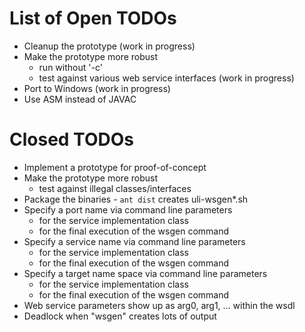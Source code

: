 List of Open TODOs
==================

* Cleanup the prototype (work in progress)
* Make the prototype more robust
    * run without '-c'
    * test against various web service interfaces (work in progress)
* Port to Windows (work in progress)
* Use ASM instead of JAVAC

Closed TODOs
============

* Implement a prototype for proof-of-concept
* Make the prototype more robust
    * test against illegal classes/interfaces
* Package the binaries - `ant dist` creates uli-wsgen*.sh
* Specify a port name via command line parameters
    * for the service implementation class
    * for the final execution of the wsgen command
* Specify a service name via command line parameters
    * for the service implementation class
    * for the final execution of the wsgen command
* Specify a target name space via command line parameters
    * for the service implementation class
    * for the final execution of the wsgen command
* Web service parameters show up as arg0, arg1, ... within the wsdl
* Deadlock when "wsgen" creates lots of output
